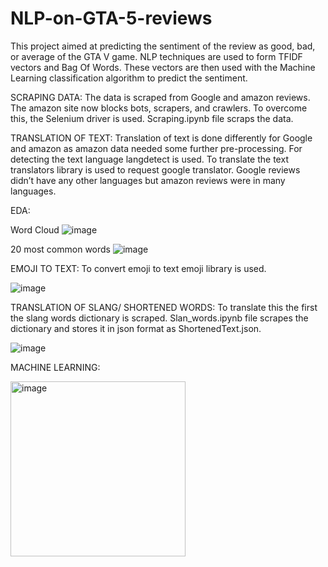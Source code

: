 # NLP-on-GTA-5-reviews
This project aimed at predicting the sentiment of the review as good, bad, or average of the GTA V game. NLP techniques are used to form TFIDF vectors and  Bag Of Words. These vectors are then used with the Machine Learning classification algorithm to predict the sentiment.


SCRAPING DATA: The data is scraped from Google and amazon reviews. The amazon site now blocks bots, scrapers, and crawlers. To overcome this, the Selenium driver is used. Scraping.ipynb file scraps the data.

TRANSLATION OF TEXT: Translation of text is done differently for Google and amazon as amazon data needed some further pre-processing. For detecting the text language langdetect is used. To translate the text translators library is used to request google translator. Google reviews didn’t have any other languages but amazon reviews were in many languages.

EDA:

Word Cloud
![image](https://user-images.githubusercontent.com/47523576/236011286-21bc3d86-de74-4f32-a3f4-edcd36e3f7d4.png)

20 most common words
![image](https://user-images.githubusercontent.com/47523576/236011351-25f54d71-eb1c-4150-aa7e-93ff57d30b8c.png)



EMOJI TO TEXT: To convert emoji to text emoji library is used.

![image](https://user-images.githubusercontent.com/47523576/236010751-04d2e495-779d-4d12-89c3-11c3c001b159.png)


TRANSLATION OF SLANG/ SHORTENED WORDS: To translate this the first the slang words dictionary is scraped. Slan_words.ipynb file scrapes the dictionary and stores it in json format as ShortenedText.json. 

![image](https://user-images.githubusercontent.com/47523576/236007320-f052d84b-6ddb-4121-875b-267dd8026f79.png)


MACHINE LEARNING:

<img width="280" alt="image" src="https://user-images.githubusercontent.com/47523576/236010961-19ac236d-e66a-4452-bb6b-0cb0c1209577.png">
